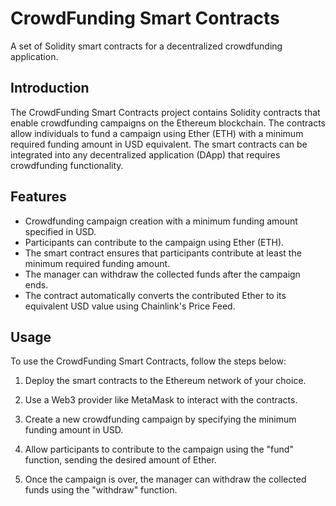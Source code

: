 # CrowdFunding Smart Contracts

A set of Solidity smart contracts for a decentralized crowdfunding application.

## Introduction

The CrowdFunding Smart Contracts project contains Solidity contracts that enable crowdfunding campaigns on the Ethereum blockchain. The contracts allow individuals to fund a campaign using Ether (ETH) with a minimum required funding amount in USD equivalent. The smart contracts can be integrated into any decentralized application (DApp) that requires crowdfunding functionality.

## Features

- Crowdfunding campaign creation with a minimum funding amount specified in USD.
- Participants can contribute to the campaign using Ether (ETH).
- The smart contract ensures that participants contribute at least the minimum required funding amount.
- The manager can withdraw the collected funds after the campaign ends.
- The contract automatically converts the contributed Ether to its equivalent USD value using Chainlink's Price Feed.

## Usage

To use the CrowdFunding Smart Contracts, follow the steps below:

1. Deploy the smart contracts to the Ethereum network of your choice.

2. Use a Web3 provider like MetaMask to interact with the contracts.

3. Create a new crowdfunding campaign by specifying the minimum funding amount in USD.

4. Allow participants to contribute to the campaign using the "fund" function, sending the desired amount of Ether.

5. Once the campaign is over, the manager can withdraw the collected funds using the "withdraw" function.

